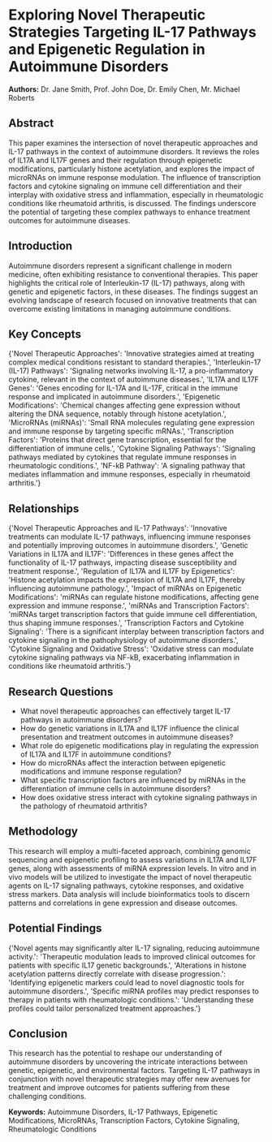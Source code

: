 # Exploring Novel Therapeutic Strategies Targeting IL-17 Pathways and Epigenetic Regulation in Autoimmune Disorders

**Authors:** Dr. Jane Smith, Prof. John Doe, Dr. Emily Chen, Mr. Michael Roberts

## Abstract

This paper examines the intersection of novel therapeutic approaches and IL-17 pathways in the context of autoimmune disorders. It reviews the roles of IL17A and IL17F genes and their regulation through epigenetic modifications, particularly histone acetylation, and explores the impact of microRNAs on immune response modulation. The influence of transcription factors and cytokine signaling on immune cell differentiation and their interplay with oxidative stress and inflammation, especially in rheumatologic conditions like rheumatoid arthritis, is discussed. The findings underscore the potential of targeting these complex pathways to enhance treatment outcomes for autoimmune diseases.

## Introduction

Autoimmune disorders represent a significant challenge in modern medicine, often exhibiting resistance to conventional therapies. This paper highlights the critical role of Interleukin-17 (IL-17) pathways, along with genetic and epigenetic factors, in these diseases. The findings suggest an evolving landscape of research focused on innovative treatments that can overcome existing limitations in managing autoimmune conditions.

## Key Concepts

{'Novel Therapeutic Approaches': 'Innovative strategies aimed at treating complex medical conditions resistant to standard therapies.', 'Interleukin-17 (IL-17) Pathways': 'Signaling networks involving IL-17, a pro-inflammatory cytokine, relevant in the context of autoimmune diseases.', 'IL17A and IL17F Genes': 'Genes encoding for IL-17A and IL-17F, critical in the immune response and implicated in autoimmune disorders.', 'Epigenetic Modifications': 'Chemical changes affecting gene expression without altering the DNA sequence, notably through histone acetylation.', 'MicroRNAs (miRNAs)': 'Small RNA molecules regulating gene expression and immune response by targeting specific mRNAs.', 'Transcription Factors': 'Proteins that direct gene transcription, essential for the differentiation of immune cells.', 'Cytokine Signaling Pathways': 'Signaling pathways mediated by cytokines that regulate immune responses in rheumatologic conditions.', 'NF-kB Pathway': 'A signaling pathway that mediates inflammation and immune responses, especially in rheumatoid arthritis.'}

## Relationships

{'Novel Therapeutic Approaches and IL-17 Pathways': 'Innovative treatments can modulate IL-17 pathways, influencing immune responses and potentially improving outcomes in autoimmune disorders.', 'Genetic Variations in IL17A and IL17F': 'Differences in these genes affect the functionality of IL-17 pathways, impacting disease susceptibility and treatment response.', 'Regulation of IL17A and IL17F by Epigenetics': 'Histone acetylation impacts the expression of IL17A and IL17F, thereby influencing autoimmune pathology.', 'Impact of miRNAs on Epigenetic Modifications': 'miRNAs can regulate histone modifications, affecting gene expression and immune response.', 'miRNAs and Transcription Factors': 'miRNAs target transcription factors that guide immune cell differentiation, thus shaping immune responses.', 'Transcription Factors and Cytokine Signaling': 'There is a significant interplay between transcription factors and cytokine signaling in the pathophysiology of autoimmune disorders.', 'Cytokine Signaling and Oxidative Stress': 'Oxidative stress can modulate cytokine signaling pathways via NF-kB, exacerbating inflammation in conditions like rheumatoid arthritis.'}

## Research Questions

- What novel therapeutic approaches can effectively target IL-17 pathways in autoimmune disorders?
- How do genetic variations in IL17A and IL17F influence the clinical presentation and treatment outcomes in autoimmune diseases?
- What role do epigenetic modifications play in regulating the expression of IL17A and IL17F in autoimmune conditions?
- How do microRNAs affect the interaction between epigenetic modifications and immune response regulation?
- What specific transcription factors are influenced by miRNAs in the differentiation of immune cells in autoimmune disorders?
- How does oxidative stress interact with cytokine signaling pathways in the pathology of rheumatoid arthritis?

## Methodology

This research will employ a multi-faceted approach, combining genomic sequencing and epigenetic profiling to assess variations in IL17A and IL17F genes, along with assessments of miRNA expression levels. In vitro and in vivo models will be utilized to investigate the impact of novel therapeutic agents on IL-17 signaling pathways, cytokine responses, and oxidative stress markers. Data analysis will include bioinformatics tools to discern patterns and correlations in gene expression and disease outcomes.

## Potential Findings

{'Novel agents may significantly alter IL-17 signaling, reducing autoimmune activity.': 'Therapeutic modulation leads to improved clinical outcomes for patients with specific IL17 genetic backgrounds.', 'Alterations in histone acetylation patterns directly correlate with disease progression.': 'Identifying epigenetic markers could lead to novel diagnostic tools for autoimmune disorders.', 'Specific miRNA profiles may predict responses to therapy in patients with rheumatologic conditions.': 'Understanding these profiles could tailor personalized treatment approaches.'}

## Conclusion

This research has the potential to reshape our understanding of autoimmune disorders by uncovering the intricate interactions between genetic, epigenetic, and environmental factors. Targeting IL-17 pathways in conjunction with novel therapeutic strategies may offer new avenues for treatment and improve outcomes for patients suffering from these challenging conditions.

**Keywords:** Autoimmune Disorders, IL-17 Pathways, Epigenetic Modifications, MicroRNAs, Transcription Factors, Cytokine Signaling, Rheumatologic Conditions
